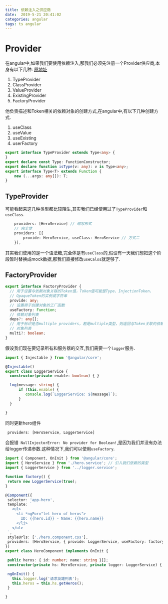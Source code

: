 ```yaml
---
title: 依赖注入之供应商  
date:  2019-5-21 20:41:02  
categories: angular
tags: ts angular 
---
```



# Provider

在angular中,如果我们要使用依赖注入,那我们必须先注册一个Provider供应商,本身有以下几种:
[原地址](https://angular.cn/api/core/Provider)

1. TypeProvider
1. ClassProvider
1. ValueProvider
1. ExistingProvider
1. FactoryProvider


他负责描述和Token相关的依赖对象的创建方式,在angular中,有以下几种创建方式.

1. useClass
1. useValue
1. useExisting
1. userFactory

```ts
export interface TypeProvider extends Type<any> {
}
export declare const Type: FunctionConstructor;
export declare function isType(v: any): v is Type<any>;
export interface Type<T> extends Function {
    new (...args: any[]): T;
}
```

## TypeProvider

可能看起来这几种类型都比较陌生,其实我们已经使用过了`TypeProvider`和`useClass`.

```ts
    providers: [HeroService] // 缩写形式
    // 完全体
    providers: [{
        provide: HeroService, useClass: HeroService // 方式二
    }],
```

其实我们使用的是一个语法糖,完全体是有`useClass`的,假设有一天我们想把这个阶段暂时替换成mock数据,那我们直接修改`useCalss`就足够了.

## FactoryProvider

```ts
export interface FactoryProvider {
  // 用于设置与依赖对象关联的Token值，Token值可能是Type、InjectionToken、
  // OpaqueToken的实例或字符串
  provide: any;
  // 设置用于创建对象的工厂函数
  useFactory: Function;
  // 依赖对象列表
  deps?: any[];
  // 用于标识是否multiple providers，若是multiple类型，则返回与Token关联的依赖
  // 对象列表
  multi?: boolean;
}
```

假设我们现在要记录所有和服务器的交互,我们需要一个`logger`服务.

```ts
import { Injectable } from '@angular/core';

@Injectable()
export class LoggerService {
  constructor(private enable: boolean) { }

  log(message: string) {
      if (this.enable) {
         console.log(`LoggerService: ${message}`);
      }
  }

}
```

同时更新hero组件

```ts
 providers: [HeroService, LoggerService] 
 ```

 会报错` NullInjectorError: No provider for Boolean!`,是因为我们并没有办法给logger传递参数.这种情况下,我们可以使用`useFactory`.

 
 ```ts
 import { Component, OnInit } from '@angular/core';
import { HeroService } from './hero.service'; // 引入我们依赖的类型
import { LoggerService } from '../logger.service';

function factory() {
  return new LoggerService(true);
}

@Component({
  selector: 'app-hero',
  template: `
    <ul>
      <li *ngFor="let hero of heros">
        ID: {{hero.id}} - Name: {{hero.name}}
      </li>
    </ul>
  `,
  styleUrls: ['./hero.component.css'],
  providers: [HeroService, { provide: LoggerService, useFactory: factory}] // 声明我们的供应商
})
export class HeroComponent implements OnInit {

  public heros: { id: number; name: string }[];
  constructor(private hs: HeroService, private logger: LoggerService) { } // 在构造函数的参数中,声明我们的依赖

  ngOnInit() {
    this.logger.log('请求英雄列表');
    this.heros = this.hs.getHeros();
  }

}
```